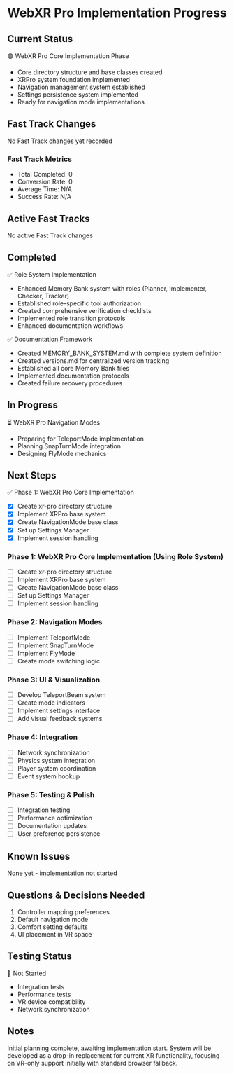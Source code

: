 # WebXR Pro Implementation Progress

## Current Status
🟢 WebXR Pro Core Implementation Phase
- Core directory structure and base classes created
- XRPro system foundation implemented
- Navigation management system established
- Settings persistence system implemented
- Ready for navigation mode implementations

## Fast Track Changes
No Fast Track changes yet recorded

### Fast Track Metrics
- Total Completed: 0
- Conversion Rate: 0
- Average Time: N/A
- Success Rate: N/A

## Active Fast Tracks
No active Fast Track changes

## Completed
✅ Role System Implementation
- Enhanced Memory Bank system with roles (Planner, Implementer, Checker, Tracker)
- Established role-specific tool authorization
- Created comprehensive verification checklists
- Implemented role transition protocols
- Enhanced documentation workflows

✅ Documentation Framework
- Created MEMORY_BANK_SYSTEM.md with complete system definition
- Created versions.md for centralized version tracking
- Established all core Memory Bank files
- Implemented documentation protocols
- Created failure recovery procedures

## In Progress
⏳ WebXR Pro Navigation Modes
- Preparing for TeleportMode implementation
- Planning SnapTurnMode integration
- Designing FlyMode mechanics

## Next Steps
✅ Phase 1: WebXR Pro Core Implementation
- [x] Create xr-pro directory structure
- [x] Implement XRPro base system
- [x] Create NavigationMode base class
- [x] Set up Settings Manager
- [x] Implement session handling

### Phase 1: WebXR Pro Core Implementation (Using Role System)
- [ ] Create xr-pro directory structure
- [ ] Implement XRPro base system
- [ ] Create NavigationMode base class
- [ ] Set up Settings Manager
- [ ] Implement session handling

### Phase 2: Navigation Modes
- [ ] Implement TeleportMode
- [ ] Implement SnapTurnMode
- [ ] Implement FlyMode
- [ ] Create mode switching logic

### Phase 3: UI & Visualization
- [ ] Develop TeleportBeam system
- [ ] Create mode indicators
- [ ] Implement settings interface
- [ ] Add visual feedback systems

### Phase 4: Integration
- [ ] Network synchronization
- [ ] Physics system integration
- [ ] Player system coordination
- [ ] Event system hookup

### Phase 5: Testing & Polish
- [ ] Integration testing
- [ ] Performance optimization
- [ ] Documentation updates
- [ ] User preference persistence

## Known Issues
None yet - implementation not started

## Questions & Decisions Needed
1. Controller mapping preferences
2. Default navigation mode
3. Comfort setting defaults
4. UI placement in VR space

## Testing Status
🔴 Not Started
- Integration tests
- Performance tests
- VR device compatibility
- Network synchronization

## Notes
Initial planning complete, awaiting implementation start. System will be developed as a drop-in replacement for current XR functionality, focusing on VR-only support initially with standard browser fallback.

